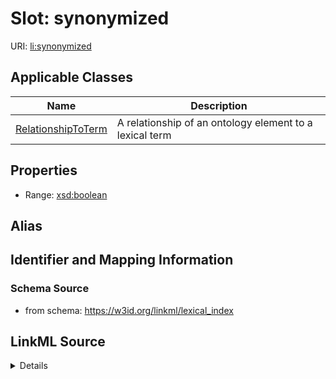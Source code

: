 # Slot: synonymized

URI: [li:synonymized](https://w3id.org/linkml/lexical_index/synonymized)



<!-- no inheritance hierarchy -->




## Applicable Classes

| Name | Description |
| --- | --- |
[RelationshipToTerm](RelationshipToTerm.md) | A relationship of an ontology element to a lexical term






## Properties

* Range: [xsd:boolean](http://www.w3.org/2001/XMLSchema#boolean)






## Alias




## Identifier and Mapping Information







### Schema Source


* from schema: https://w3id.org/linkml/lexical_index




## LinkML Source

<details>
```yaml
name: synonymized
from_schema: https://w3id.org/linkml/lexical_index
rank: 1000
alias: synonymized
owner: RelationshipToTerm
domain_of:
- RelationshipToTerm
range: boolean

```
</details>